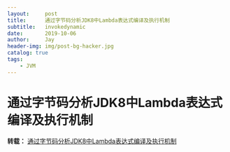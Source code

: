 ```yaml
---
layout:     post
title:      通过字节码分析JDK8中Lambda表达式编译及执行机制
subtitle:   invokedynamic
date:       2019-10-06
author:     Jay
header-img: img/post-bg-hacker.jpg
catalog: true
tags:
    - JVM
---
```


# 通过字节码分析JDK8中Lambda表达式编译及执行机制

**转载：** [通过字节码分析JDK8中Lambda表达式编译及执行机制](https://blog.csdn.net/lijingyao8206/article/details/51225839)


